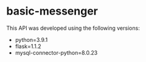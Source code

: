 # basic-messenger

This API was developed using the following versions:
- python=3.9.1
- flask=1.1.2
- mysql-connector-python=8.0.23